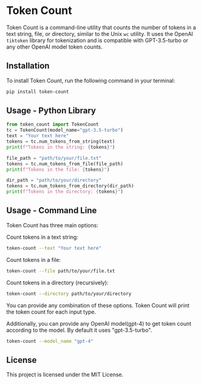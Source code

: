 # Token Count

Token Count is a command-line utility that counts the number of tokens in a text string, file, or directory, similar to the Unix `wc` utility. It uses the OpenAI `tiktoken` library for tokenization and is compatible with GPT-3.5-turbo or any other OpenAI model token counts.

## Installation

To install Token Count, run the following command in your terminal:

```bash
pip install token-count
```

## Usage - Python Library

```python
from token_count import TokenCount
tc = TokenCount(model_name="gpt-3.5-turbo")
text = "Your text here"
tokens = tc.num_tokens_from_string(text)
print(f"Tokens in the string: {tokens}")

file_path = "path/to/your/file.txt"
tokens = tc.num_tokens_from_file(file_path)
print(f"Tokens in the file: {tokens}")

dir_path = "path/to/your/directory"
tokens = tc.num_tokens_from_directory(dir_path)
print(f"Tokens in the directory: {tokens}")
```

## Usage - Command Line

Token Count has three main options:

Count tokens in a text string:
```bash
token-count --text "Your text here"
```
Count tokens in a file:
```bash
token-count --file path/to/your/file.txt
```

Count tokens in a directory (recursively):
```bash
token-count --directory path/to/your/directory
```
You can provide any combination of these options. Token Count will print the token count for each input type.

Additionally, you can provide any OpenAI model(gpt-4) to get token count according to the model. By default it uses "gpt-3.5-turbo".
```bash
token-count --model_name "gpt-4"
```

## License

This project is licensed under the MIT License.